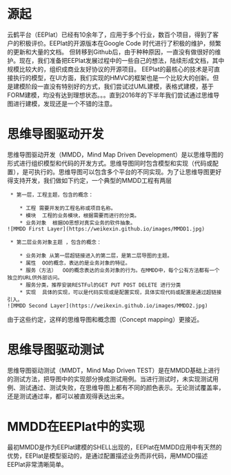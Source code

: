 # 源起
云鹤平台（EEPlat）已经有10余年了，应用于多个行业，数百个项目，得到了客户的积极评价。EEPlat的开源版本在Google Code 时代进行了积极的维护，频繁的更新和大量的文档。
但转移到Github后，由于种种原因，一直没有做很好的维护。现在，我们准备把EEPlat发展过程中的一些自己的想法，陆续形成文档，其中规模比较大的，组织成商业友好协议的开源项目。
EEPlat的最核心的技术是可直接执行的模型，在UI方面，我们实现的HMVC的框架也是一个比较大的创新。但是建模阶段一直没有特别好的方式，我们尝试过UML建模，表格式建模，基于FORM建模，均没有达到理想状态。。。直到2016年的下半年我们尝试通过思维导图进行建模，发现还是一个不错的注意。

# 思维导图驱动开发
 
 思维导图驱动开发（MMDD，Mind Map Driven Development）是以思维导图的形式进行组织模型和代码的开发方式。思维导图同时包含模型和实现（代码或配置），是可执行的。思维导图可以包含多个平台的不同实现。为了让思维导图更好得支持开发，我们做如下约定，一个典型的MMDD工程有两层
	 
	 * 第一层，工程主题，包含的概念：
	  
		* 工程 需要开发的工程名称或项目名称。
		* 模块  工程的业务模块，根据需要而进行的分类。
		* 业务对象  根据OO思想对真实业务的软件抽象。
	![MMDD First Layer](https://weikexin.github.io/images/MMDD1.jpg)
	 
	 * 第二层业务对象主题 ，包含的概念：

		* 业务对象 从第一层超链接进入的第二层，是第二层导图的主题。
		* 属性  OO的概念，表达的是业务对象的特征。
		* 服务（方法）  OO的概念表达的业务对象的行为。在MMDD中，每个公有方法都有一个独立的URL供外部访问。
		* 服务分类，推荐安装RESTFul的GET PUT POST DELETE 进行分类
		* 实现  具体的实现，可以是代码实现或是配置实现，具体实现代码或配置是通过超链接引入。
	![MMDD Second Layer](https://weikexin.github.io/images/MMDD2.jpg)

 
由于这些约定，这样的思维导图和概念图（Concept mapping）更接近。 
 
# 思维导图驱动测试

思维导图驱动测试（MMDT，Mind Map Driven TEST）是在MMDD基础上进行的测试方法，把导图中的实现部分换成测试用例。当进行测试时，未实现测试用例、测试通过、测试失败，在思维导图上都有不同的颜色表示。无论测试覆盖率，还是测试通过率，都可以被直观得表达出来。

# MMDD在EEPlat中的实现
    
最初MMDD是作为EEPlat建模的SHELL出现的，EEPlat在MMDD应用中有天然的优势，EEPlat是模型驱动的，是通过配置描述业务而非代码，用MMDD描述EEPlat非常清晰简单。


